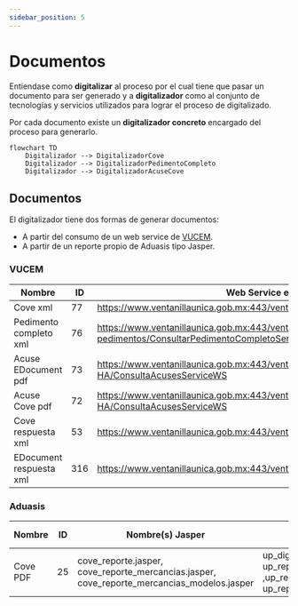 ```yaml
---
sidebar_position: 5
---
```


# Documentos

Entiendase como **digitalizar** al proceso por el cual tiene que pasar un documento para ser generado y a **digitalizador** como al conjunto de tecnologías y servicios utilizados para lograr el proceso de digitalizado.

Por cada documento existe un **digitalizador concreto** encargado del proceso para generarlo.

```kroki type=mermaid
flowchart TD
    Digitalizador --> DigitalizadorCove
    Digitalizador --> DigitalizadorPedimentoCompleto
    Digitalizador --> DigitalizadorAcuseCove
```

## Documentos

El digitalizador tiene dos formas de generar documentos:

- A partir del consumo de un web service de  [VUCEM](https://www.snice.gob.mx/cs/avi/snice/f.c.vucem.html).
- A partir de un reporte propio de Aduasis tipo Jasper.

### VUCEM

| Nombre | ID |    Web Service endpoint | SP para buscar referencias |
| --- | --- | --- | --- |
| Cove xml | 77 |  https://www.ventanillaunica.gob.mx:443/ventanilla/ConsultarEdocumentService| up_digitalizadorCoveXML|
| Pedimento completo xml | 76  | https://www.ventanillaunica.gob.mx:443/ventanilla-ws-pedimentos/ConsultarPedimentoCompletoService | up_digitalizadorPedimentoCompletoXML |
| Acuse EDocument pdf | 73  | https://www.ventanillaunica.gob.mx:443/ventanilla-acuses-HA/ConsultaAcusesServiceWS | up_digitalizadorAcuseEDocumentPDF|
| Acuse Cove pdf | 72  | https://www.ventanillaunica.gob.mx:443/ventanilla-acuses-HA/ConsultaAcusesServiceWS | up_digitalizadorAcuseCovePDF |
| Cove respuesta xml | 53 | https://www.ventanillaunica.gob.mx:443/ventanilla/ConsultarRespuestaCoveService | up_digitalizadorCoveRespuestaXML |
| EDocument respuesta xml | 316 | https://www.ventanillaunica.gob.mx:443/ventanilla/DigitalizarDocumentoService | up_digitalizadorEDocumentRespuestaXML |

### Aduasis

| Nombre | ID |  Nombre(s) Jasper | SP(s) | Recursos estaticos |
 | --- | --- | --- | --- | --- |
 | Cove PDF | 25 |cove_reporte.jasper, cove_reporte_mercancias.jasper, cove_reporte_mercancias_modelos.jasper | up_digitalizadorCovePDF.sql, up_reporteCoveMercanciasModelosPDF ,up_reporteCoveMercanciasPDF , up_reporteCovePDF.sql | footer.png, header.png|
